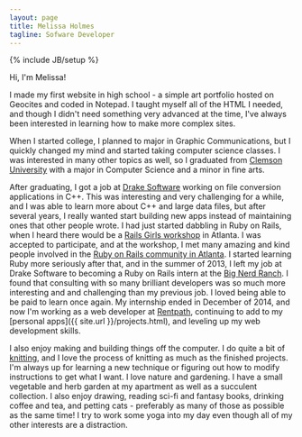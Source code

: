 ```yaml
---
layout: page
title: Melissa Holmes
tagline: Sofware Developer
---
```

{% include JB/setup %}

Hi, I'm Melissa!

I made my first website in high school - a simple art portfolio hosted on Geocites and coded in Notepad.  I taught
myself all of the HTML I needed, and though I didn't need something very advanced at the time, I've always been
interested in learning how to make more complex sites.

When I started college, I planned to major in Graphic Communications, but I quickly changed my mind and started
taking computer science classes.  I was interested in many other topics as well, so I graduated from
[Clemson University](http://clemson.edu) with a major in Computer Science and a minor in fine arts.

After graduating, I got a job at [Drake Software](http://drakesoftware.com) working on file conversion applications
in C++.  This was interesting and very challenging for a while, and I was able to learn more about C++ and large
data files, but after several years, I really wanted start building new apps instead of maintaining ones that other
people wrote. I had just started dabbling in Ruby on Rails, when I heard there would be a
[Rails Girls workshop](http://railsgirls.com) in Atlanta.  I was accepted to participate, and at the workshop, I
met many amazing and kind people involved in the [Ruby on Rails community in Atlanta](http://meetup.com/atlantaruby/).
I started learning Ruby more seriously after that, and in the summer of 2013, I left my job at Drake Software to
becoming a Ruby on Rails intern at the [Big Nerd Ranch](http://bignerdranch.com).  I found that consulting with so
many brilliant developers was so much more interesting and and challenging than my previous job.  I loved being able
to be paid to learn once again.  My internship ended in December of 2014, and now I'm working as a web
developer at [Rentpath](http://rentpath.com/about-us/), continuing to add to my
[personal apps]({{ site.url }}/projects.html), and leveling up my web development skills.

I also enjoy making and building things off the computer.  I do quite a bit of [knitting](http://knitknot.net),
and I love the
process of knitting as much as the finished projects.  I'm always up for learning a new technique or figuring
out how to modify instructions to get what I want.  I love nature and gardening. I have a small vegetable and herb
garden at my apartment as well as a succulent collection.  I also enjoy drawing, reading sci-fi and fantasy books,
drinking coffee and tea, and petting cats - preferably as many of those as possible as the same time!  I try to work some
yoga into my day even though all of my other interests are a distraction.
